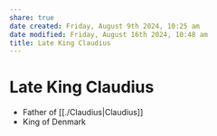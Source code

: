 ```yaml
---
share: true
date created: Friday, August 9th 2024, 10:25 am
date modified: Friday, August 16th 2024, 10:48 am
title: Late King Claudius
---
```


# Late King Claudius

- Father of [[./Claudius|Claudius]]
- King of Denmark